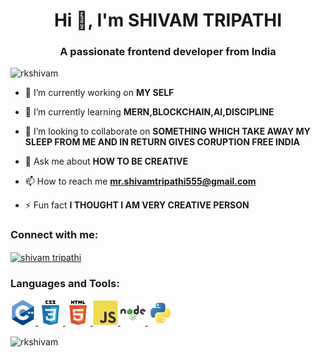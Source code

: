 <h1 align="center">Hi 👋, I'm SHIVAM TRIPATHI</h1>
<h3 align="center">A passionate frontend developer from India</h3>

<p align="left"> <img src="https://komarev.com/ghpvc/?username=rkshivam&label=Profile%20views&color=0e75b6&style=flat" alt="rkshivam" /> </p>

- 🔭 I’m currently working on **MY SELF**

- 🌱 I’m currently learning **MERN,BLOCKCHAIN,AI,DISCIPLINE**

- 👯 I’m looking to collaborate on **SOMETHING WHICH TAKE AWAY MY SLEEP FROM ME AND IN RETURN GIVES CORUPTION FREE INDIA**

- 💬 Ask me about **HOW TO BE CREATIVE**

- 📫 How to reach me **mr.shivamtripathi555@gmail.com**

- ⚡ Fun fact **I THOUGHT I AM VERY CREATIVE PERSON**

<h3 align="left">Connect with me:</h3>
<p align="left">
<a href="https://linkedin.com/in/shivam tripathi" target="blank"><img align="center" src="https://raw.githubusercontent.com/rahuldkjain/github-profile-readme-generator/master/src/images/icons/Social/linked-in-alt.svg" alt="shivam tripathi" height="30" width="40" /></a>
</p>

<h3 align="left">Languages and Tools:</h3>
<p align="left"> <a href="https://www.w3schools.com/cpp/" target="_blank" rel="noreferrer"> <img src="https://raw.githubusercontent.com/devicons/devicon/master/icons/cplusplus/cplusplus-original.svg" alt="cplusplus" width="40" height="40"/> </a> <a href="https://www.w3schools.com/css/" target="_blank" rel="noreferrer"> <img src="https://raw.githubusercontent.com/devicons/devicon/master/icons/css3/css3-original-wordmark.svg" alt="css3" width="40" height="40"/> </a> <a href="https://www.w3.org/html/" target="_blank" rel="noreferrer"> <img src="https://raw.githubusercontent.com/devicons/devicon/master/icons/html5/html5-original-wordmark.svg" alt="html5" width="40" height="40"/> </a> <a href="https://developer.mozilla.org/en-US/docs/Web/JavaScript" target="_blank" rel="noreferrer"> <img src="https://raw.githubusercontent.com/devicons/devicon/master/icons/javascript/javascript-original.svg" alt="javascript" width="40" height="40"/> </a> <a href="https://nodejs.org" target="_blank" rel="noreferrer"> <img src="https://raw.githubusercontent.com/devicons/devicon/master/icons/nodejs/nodejs-original-wordmark.svg" alt="nodejs" width="40" height="40"/> </a> <a href="https://www.python.org" target="_blank" rel="noreferrer"> <img src="https://raw.githubusercontent.com/devicons/devicon/master/icons/python/python-original.svg" alt="python" width="40" height="40"/> </a> </p>

<p><img align="center" src="https://github-readme-stats.vercel.app/api/top-langs?username=rkshivam&show_icons=true&locale=en&layout=compact" alt="rkshivam" /></p>
